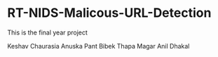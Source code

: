 # RT-NIDS-Malicous-URL-Detection

This is the final year project

Keshav Chaurasia
Anuska Pant
Bibek Thapa Magar
Anil Dhakal

